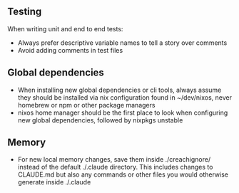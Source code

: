 ## Testing

When writing unit and end to end tests:

- Always prefer descriptive variable names to tell a story over comments
- Avoid adding comments in test files

## Global dependencies

- When installing new global dependencies or cli tools, always assume they should be installed via nix configuration found in ~/dev/nixos, never homebrew or npm or other package managers
- nixos home manager should be the first place to look when configuring new global dependencies, followed by nixpkgs unstable

## Memory

- For new local memory changes, save them inside ./creachignore/ instead of the default ./.claude directory. This includes changes to CLAUDE.md but also any commands or other files you would otherwise generate inside ./.claude
